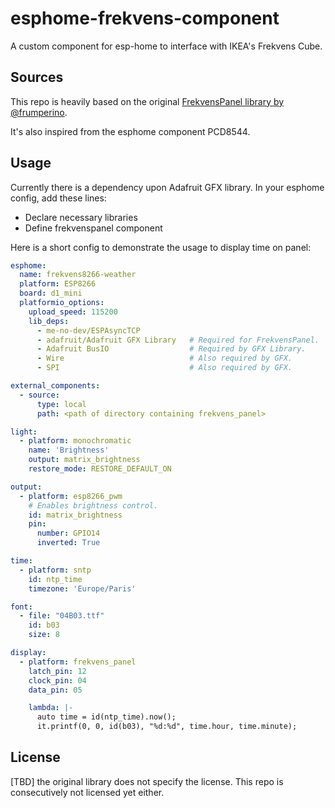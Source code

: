 # esphome-frekvens-component

A custom component for esp-home to interface with IKEA's Frekvens Cube.

## Sources

This repo is heavily based on the original [FrekvensPanel library by @frumperino](https://github.com/frumperino/FrekvensPanel).

It's also inspired from the esphome component PCD8544.

## Usage

Currently there is a dependency upon Adafruit GFX library. In your esphome config, add these lines:

- Declare necessary libraries
- Define frekvenspanel component

Here is a short config to demonstrate the usage to display time on panel:

```yaml
esphome:
  name: frekvens8266-weather
  platform: ESP8266
  board: d1_mini
  platformio_options:
    upload_speed: 115200
    lib_deps:
      - me-no-dev/ESPAsyncTCP
      - adafruit/Adafruit GFX Library   # Required for FrekvensPanel.
      - Adafruit BusIO                  # Required by GFX Library.
      - Wire                            # Also required by GFX.
      - SPI                             # Also required by GFX.

external_components:
  - source:
      type: local
      path: <path of directory containing frekvens_panel>

light:
  - platform: monochromatic
    name: 'Brightness'
    output: matrix_brightness
    restore_mode: RESTORE_DEFAULT_ON

output:
  - platform: esp8266_pwm
    # Enables brightness control.
    id: matrix_brightness
    pin:
      number: GPIO14
      inverted: True

time:
  - platform: sntp
    id: ntp_time
    timezone: 'Europe/Paris'

font:
  - file: "04B03.ttf"
    id: b03
    size: 8

display:
  - platform: frekvens_panel
    latch_pin: 12
    clock_pin: 04
    data_pin: 05

    lambda: |-
      auto time = id(ntp_time).now();
      it.printf(0, 0, id(b03), "%d:%d", time.hour, time.minute);

```

## License
[TBD] the original library does not specify the license. This repo is consecutively not licensed yet either.
